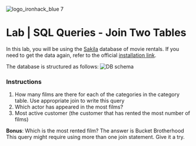![logo_ironhack_blue 7](https://user-images.githubusercontent.com/23629340/40541063-a07a0a8a-601a-11e8-91b5-2f13e4e6b441.png)

# Lab | SQL Queries - Join Two Tables

In this lab, you will be using the [Sakila](https://dev.mysql.com/doc/sakila/en/) database of movie rentals. If you need to get the data again, refer to the official [installation link](https://dev.mysql.com/doc/sakila/en/sakila-installation.html).

The database is structured as follows:
![DB schema](https://education-team-2020.s3-eu-west-1.amazonaws.com/data-analytics/database-sakila-schema.png)

### Instructions

1. How many films are there for each of the categories in the category table. Use appropriate join to write this query
2. Which actor has appeared in the most films?
3. Most active customer (the customer that has rented the most number of films)

**Bonus**: Which is the most rented film?
The answer is Bucket Brotherhood
This query might require using more than one join statement. Give it a try.
